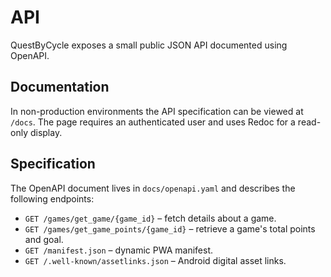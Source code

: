 # API

QuestByCycle exposes a small public JSON API documented using OpenAPI.

## Documentation

In non-production environments the API specification can be viewed at `/docs`. The page requires an authenticated user and uses Redoc for a read-only display.

## Specification

The OpenAPI document lives in `docs/openapi.yaml` and describes the following endpoints:

- `GET /games/get_game/{game_id}` – fetch details about a game.
- `GET /games/get_game_points/{game_id}` – retrieve a game's total points and goal.
- `GET /manifest.json` – dynamic PWA manifest.
- `GET /.well-known/assetlinks.json` – Android digital asset links.
